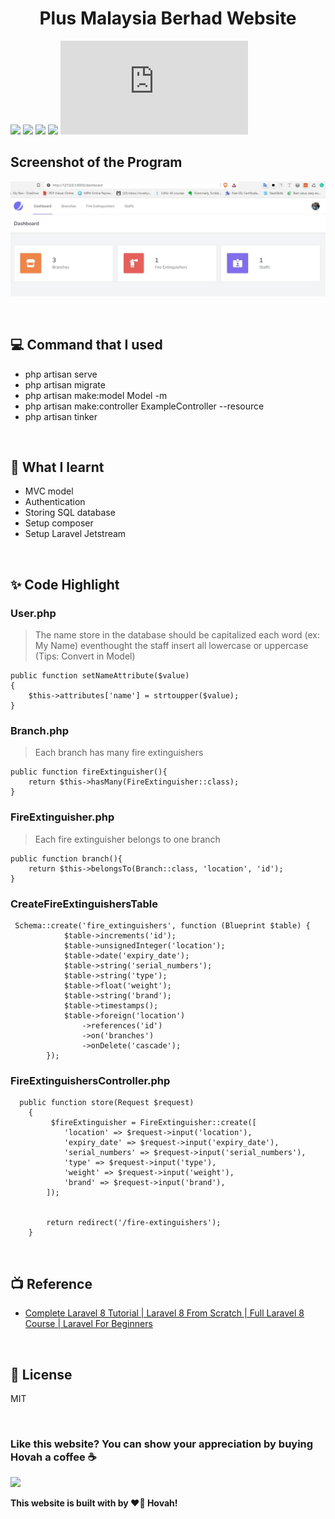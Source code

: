# <div align="center">Plus Malaysia Berhad Website</div> 

[![](https://img.shields.io/badge/PHP-^7.3|^8.0-lightgrey?style=flat&logo=php)](https://www.php.net/)
[![](https://img.shields.io/badge/Laravel-^8.75-red?style=flat&logo=laravel)](https://laravel.com/)
[![](https://img.shields.io/badge/Laravel%20Jetstream-^2.5-purple?style=flat&logo=jetstream)](https://jetstream.laravel.com/)
[![](https://img.shields.io/badge/TailwindCSS-^3.0.0-blue?style=flat&logo=tailwindcss)](https://tailwindcss.com/)
[![](https://img.shields.io/badge/Alpine.js-^3.0.6-lightblue?style=flat&logo=alpine.js)](https://alpinejs.dev/)

## Screenshot of the Program
![ Screenshot.](https://github.com/hovahyii/plus-malaysia-berhad/blob/main/public/images/laravel.JPG)

<br/>

## 💻 Command that I used
- php artisan serve
- php artisan migrate
- php artisan make:model Model -m 
- php artisan make:controller ExampleController --resource
- php artisan tinker

<br/>

## 🤔 What I learnt
- MVC model
- Authentication
- Storing SQL database
- Setup composer
- Setup Laravel Jetstream

<br/>

## ✨ Code Highlight

### User.php
> The name store in the database should be capitalized each word (ex: My Name) eventhought the staff insert all lowercase or uppercase (Tips: Convert in Model)
```
public function setNameAttribute($value)
{
    $this->attributes['name'] = strtoupper($value);
}
```

### Branch.php
> Each branch has many fire extinguishers
```
public function fireExtinguisher(){
    return $this->hasMany(FireExtinguisher::class);
}
```

### FireExtinguisher.php
> Each fire extinguisher belongs to one branch
```
public function branch(){
    return $this->belongsTo(Branch::class, 'location', 'id');
}
```

### CreateFireExtinguishersTable
```
 Schema::create('fire_extinguishers', function (Blueprint $table) {
            $table->increments('id');
            $table->unsignedInteger('location');
            $table->date('expiry_date');
            $table->string('serial_numbers');
            $table->string('type');
            $table->float('weight');
            $table->string('brand');
            $table->timestamps();
            $table->foreign('location')
                ->references('id')
                ->on('branches')
                ->onDelete('cascade');
        });
```

### FireExtinguishersController.php
```
  public function store(Request $request)
    {
         $fireExtinguisher = FireExtinguisher::create([
            'location' => $request->input('location'),
            'expiry_date' => $request->input('expiry_date'),
            'serial_numbers' => $request->input('serial_numbers'),
            'type' => $request->input('type'),
            'weight' => $request->input('weight'),
            'brand' => $request->input('brand'),  
        ]);


        return redirect('/fire-extinguishers');
    }
```



<br/>



## 📺 Reference
* [Complete Laravel 8 Tutorial | Laravel 8 From Scratch | Full Laravel 8 Course | Laravel For Beginners
](https://www.youtube.com/watch?v=376vZ1wNYPA)


<br/>

## 📝 License
MIT

<br/>

### Like this website? You can show your appreciation by buying Hovah a coffee ☕
<a target="_blank" rel="noopener noreferrer" href="https://www.buymeacoffee.com/hovahyii">
<img src="https://github.com/appcraftstudio/buymeacoffee/raw/master/Images/snapshot-bmc-button.png" width="300" style="max-width:100%;">
</a>

<br/>

**This website is built with by ❤️‍🔥 Hovah!**
